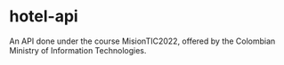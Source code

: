 # hotel-api
 An API done under the course MisionTIC2022, offered by the Colombian Ministry of Information Technologies.
